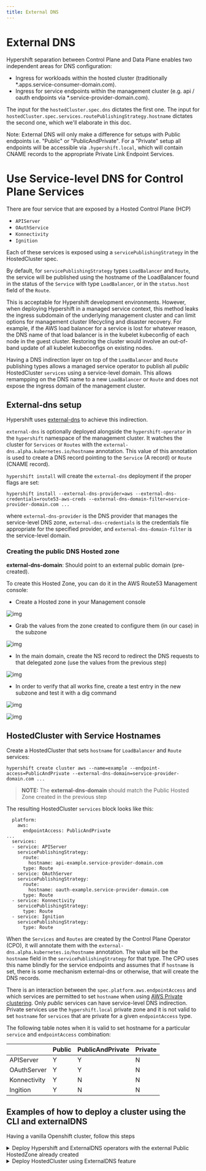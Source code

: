 ```yaml
---
title: External DNS
---
```


# External DNS

Hypershift separation between Control Plane and Data Plane enables two independent areas for DNS configuration: 

* Ingress for workloads within the hosted cluster (traditionally *.apps.service-consumer-domain.com).
* Ingress for service endpoints within the management cluster (e.g. api / oauth endpoints via *.service-provider-domain.com).


The input for the `hostedCluster.spec.dns` dictates the first one.
The input for `hostedCluster.spec.services.routePublishingStrategy.hostname` dictates the second one, which we'll elaborate in this doc.

Note: External DNS will only make a difference for setups with Public endpoints i.e. "Public" or "PublicAndPrivate". For a "Private" setup all endpoints will be accessible via `.hypershift.local`, which will contain CNAME records to the appropriate Private Link Endpoint Services.

# Use Service-level DNS for Control Plane Services
There are four service that are exposed by a Hosted Control Plane (HCP)

* `APIServer`
* `OAuthService`
* `Konnectivity`
* `Ignition`

Each of these services is exposed using a `servicePublishingStrategy` in the HostedCluster spec.

By default, for `servicePublishingStrategy` types `LoadBalancer` and `Route`, the service will be published using the hostname of the LoadBalancer found in the status of the `Service` with type `LoadBalancer`, or in the `status.host` field of the `Route`.

This is acceptable for Hypershift development environments.  However, when deploying Hypershift in a managed service context, this method leaks the ingress subdomain of the underlying management cluster and can limit options for management cluster lifecycling and disaster recovery.  For example, if the AWS load balancer for a service is lost for whatever reason, the DNS name of that load balancer is in the kubelet kubeconfig of each node in the guest cluster.  Restoring the cluster would involve an out-of-band update of all kubelet kubeconfigs on existing nodes.

Having a DNS indirection layer on top of the `LoadBalancer` and `Route` publishing types allows a managed service operator to publish all _public_ HostedCluster `services` using a service-level domain.  This allows remampping on the DNS name to a new `LoadBalancer` or `Route` and does not expose the ingress domain of the management cluster.

## External-dns setup

Hypershift uses [external-dns](https://github.com/openshift/external-dns) to achieve this indirection.

`external-dns` is optionally deployed alongside the `hypershift-operator` in the `hypershift` namespace of the management cluster. It watches the cluster for `Services` or `Routes` with the `external-dns.alpha.kubernetes.io/hostname` annotation.  This value of this annotation is used to create a DNS record pointing to the `Service` (A record) or `Route` (CNAME record).

`hypershift install` will create the `external-dns` deployment if the proper flags are set:

```
hypershift install --external-dns-provider=aws --external-dns-credentials=route53-aws-creds --external-dns-domain-filter=service-provider-domain.com ...
```

where `external-dns-provider` is the DNS provider that manages the service-level DNS zone, `external-dns-credentials` is the credentials file appropriate for the specified provider, and `external-dns-domain-filter` is the service-level domain.

### Creating the public DNS Hosted zone

**external-dns-domain**: Should point to an external public domain (pre-created).

To create this Hosted Zone, you can do it in the AWS Route53 Management console:

- Create a Hosted zone in your Management console

![img](../../images/create-hosted-zone.png)

- Grab the values from the zone created to configure them (in our case) in the subzone

![img](../../images/hosted-zone-created.png)

- In the main domain, create the NS record to redirect the DNS requests to that delegated zone (use the values from the previous step)

![img](../../images/create-ns-record-in-domain.png)

- In order to verify that all works fine, create a test entry in the new subzone and test it with a dig command

![img](../../images/create-test-record-in-public-hz.png)

![img](../../images/dig-test.png)

## HostedCluster with Service Hostnames

Create a HostedCluster that sets `hostname` for `LoadBalancer` and `Route` services:

```
hypershift create cluster aws --name=example --endpoint-access=PublicAndPrivate --external-dns-domain=service-provider-domain.com ...
```

> **NOTE:** The **external-dns-domain** should match the Public Hosted Zone created in the previous step

The resulting HostedCluster `services` block looks like this:

```
  platform:
    aws:
      endpointAccess: PublicAndPrivate
...
  services:
  - service: APIServer
    servicePublishingStrategy:
      route:
        hostname: api-example.service-provider-domain.com
      type: Route
  - service: OAuthServer
    servicePublishingStrategy:
      route:
        hostname: oauth-example.service-provider-domain.com
      type: Route
  - service: Konnectivity
    servicePublishingStrategy:
      type: Route
  - service: Ignition
    servicePublishingStrategy:
      type: Route
```

When the `Services` and `Routes` are created by the Control Plane Operator (CPO), it will annotate them with the `external-dns.alpha.kubernetes.io/hostname` annotation. The value will be the `hostname` field in the `servicePublishingStrategy` for that type.  The CPO uses this name blindly for the service endpoints and assumes that if `hostname` is set, there is some mechanism external-dns or otherwise, that will create the DNS records.

There is an interaction between the `spec.platform.aws.endpointAccess` and which services are permitted to set `hostname` when using [AWS Private clustering](deploy-aws-private-clusters.md).  Only *public* services can have service-level DNS indirection.  Private services use the `hypershift.local` private zone and it is not valid to set `hostname` for `services` that are private for a given `endpointAccess` type.

The following table notes when it is valid to set hostname for a particular `service` and `endpointAccess` combination:

|              | Public | PublicAndPrivate | Private |
|--------------|--------|------------------|---------|
| APIServer    | Y      | Y                | N       |
| OAuthServer  | Y      | Y                | N       |
| Konnectivity | Y      | N                | N       |
| Ingition     | Y      | N                | N       |

## Examples of how to deploy a cluster using the CLI and externalDNS

Having a vanilla Openshift cluster, follow this steps

<details>
<summary>Deploy Hypershift and ExternalDNS operators with the external Public HostedZone already created</summary>

- Ensure the public hosted zone already exists, in our case is `service-provider-domain.com` 
- Hypershift Deployment command
```bash
export KUBECONFIG=<PATH TO MANAGEMENT's CLUSTER's KUBECONFIG's>
export REGION=us-west-1
export BUCKET_NAME=jparrill-hosted-us-west-1
export AWS_CREDS=~/.aws/credentials

hypershift install \
    --oidc-storage-provider-s3-bucket-name ${BUCKET_NAME} \
    --oidc-storage-provider-s3-credentials ${AWS_CREDS} \
    --oidc-storage-provider-s3-region ${REGION} \
    --external-dns-provider=aws \
    --external-dns-credentials=${AWS_CREDS} \
    --external-dns-domain-filter=service-provider-domain.com \
    --private-platform AWS \
    --aws-private-creds ${AWS_CREDS} \
    --aws-private-region ${REGION}
```

</details>

<details>
<summary>Deploy HostedCluster using ExternalDNS feature</summary>

- Ensure the `externaldns` operator is up and the internal flags points to the desired public hosted zone
- HostedCluster Deployment command 
```bash
export KUBECONFIG=<MGMT Cluster Kubeconfig>
export AWS_CREDS=~/.aws/credentials
export REGION=us-west-1

hypershift create cluster aws \
    --aws-creds ${AWS_CREDS} \
    --instance-type m6i.xlarge \
    --region ${REGION} \
    --auto-repair \
    --generate-ssh \
    --name jparrill-hosted \
    --namespace clusters \
    --base-domain service-consumer-domain.com \
    --node-pool-replicas 2 \
    --pull-secret ${HOME}/pull_secret.json \
    --release-image quay.io/openshift-release-dev/ocp-release:4.12.0-ec.3-x86_64 \
    --external-dns-domain=service-provider-domain.com \
    --endpoint-access=PublicAndPrivate
```

Let's remark some things from this command:<br>

```bash
- external-dns-domain: Points to our public externalDNS hosted zone service-provider-domain.com, typically in an AWS account owned by the service provider.
- base-domain: Points to the public hosted zone service-consumer-domain.com, typically in an AWS account owned by the service consumer. 
- endpoint-access: Is set as PublicAndPrivate. ExternalDNS feature only could be used with Public and PublicAndPrivate configurations.
```

</details>
